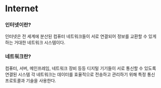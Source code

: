 # Internet

### 인터넷이란?
인터넷은 전 세계에 분산된 컴퓨터 네트워크들이 서로 연결되어 정보를 교환할 수 있게 하는
거대한 네트워크 시스템이다.

### 네트워크란?
컴퓨터, 서버, 메인프레임, 네트워크 장비 등등 디지털 기기들이 서로 통신할 수 있도록 연결된 시스템
각 네트워크는 데이터를 효율적으로 전송하고 관리하기 위해 특정 통신 프로토콜과 기술을 사용한다.



   